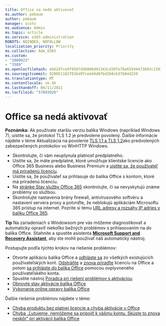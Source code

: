 ```yaml
---
title: Office sa nedá aktivovať
ms.author: pebaum
author: pebaum
manager: scotv
ms.audience: Admin
ms.topic: article
ms.service: o365-administration
ROBOTS: NOINDEX, NOFOLLOW
localization_priority: Priority
ms.collection: Adm_O365
ms.custom:
- "2000023"
- "3509"
ms.openlocfilehash: eb62dfce9f9507dd8806d91343cd39fe76e65594473683c1393d524f6c2d8a27
ms.sourcegitcommit: 920051182781bd97ce4d4d6fbd268cb37b84d239
ms.translationtype: MT
ms.contentlocale: sk-SK
ms.lasthandoff: 08/11/2021
ms.locfileid: "57893926"
---
```

# <a name="unable-to-activate-office"></a>Office sa nedá aktivovať

**Poznámka:** Ak používate staršiu verziu balíka Windows (napríklad Windows 7), uistite sa, že protokol TLS 1.2 je predvolene povolený. Ďalšie informácie nájdete v téme Aktualizácia na povolenie [TLS 1.1 a TLS 1.2](https://support.microsoft.com/topic/update-to-enable-tls-1-1-and-tls-1-2-as-default-secure-protocols-in-winhttp-in-windows-c4bd73d2-31d7-761e-0178-11268bb10392)ako predvolených zabezpečených protokolov vo WinHTTP Windows.

- Skontrolujte, či vám neuplynula platnosť predplatného.
- Uistite sa, že máte predplatné, ktoré umožňuje klientske licencie ako Office 365 Business alebo Business Premium a [uistite sa, že používateľ má priradenú licenciu](https://docs.microsoft.com/microsoft-365/admin/manage/assign-licenses-to-users).
- Uistite sa, že používateľ sa prihlasuje do balíka Office s kontom, ktoré má priradenú licenciu.
- Na [stránke Stav služby Office 365](https://docs.microsoft.com/office365/enterprise/view-service-health) skontrolujte, či sa nevyskytujú známe problémy so službou.
- Skontrolujte nastavenia brány firewall, antivírusového softvéru a nastavení servera proxy a potvrďte, že neblokujú aplikáciám Microsoftu 365 prístup na internet. Pozrite si tému [URL adresy a rozsahy IP adries v balíku Office 365](https://docs.microsoft.com/office365/enterprise/urls-and-ip-address-ranges "URL adresy a rozsahy IP adries služieb Office 365").

**Tip** Na zariadeniach s Windowsom pre vás môžeme diagnostikovať a automaticky opraviť niekoľko bežných problémov s prihlasovaním na do balíka Office. Stiahnite a spustite asistenta **[Microsoft Support and Recovery Assistant](https://aka.ms/SaRA-OfficeSignInScenario)**, aby ste mohli používať náš automatický nástroj.

Postupujte podľa týchto krokov na riešenie problémov:

- Otvorte aplikáciu balíka Office a [odhláste sa](https://support.office.com/article/5a20dc11-47e9-4b6f-945d-478cb6d92071) zo všetkých existujúcich používateľských kont. [Odstráňte](https://docs.microsoft.com/microsoft-365/admin/manage/remove-licenses-from-users) a [znova priraďte](https://docs.microsoft.com/microsoft-365/admin/manage/assign-licenses-to-users) licenciu na Office a potom [sa prihláste do balíka Office](https://support.office.com/article/628ea040-f265-49de-b986-be09c3ebf8a9) pomocou ovplyvneného používateľského konta.
- Spustite nástroj [Poradca pri riešení problémov s aktiváciou](https://aka.ms/SARA-OfficeActivation-Alchemy)
- [Obnovte stav aktivácie balíka Office](https://docs.microsoft.com/office365/troubleshoot/activation/reset-office-365-proplus-activation-state "Obnovte stav aktivácie balíka Office")
- [Vykonanie online opravy balíka Office](https://support.office.com/Article/7821d4b6-7c1d-4205-aa0e-a6b40c5bb88b?wt.mc_id=Alchemy_ClientDIA)

Ďalšie riešenie problémov nájdete v téme:  

- [Chyba produktu bez platnej licencie a chyba aktivácie v Office](https://support.office.com/Article/0d23d3c0-c19c-4b2f-9845-5344fedc4380?wt.mc_id=Alchemy_ClientDIA)
- [Chyba „Ľutujeme, nemôžeme sa pripojiť k vášmu kontu. Skúste to znova neskôr“ pri aktivácii balíka Office](https://docs.microsoft.com/office/troubleshoot/activation-installation/issue-when-activate-office-from-office-365)